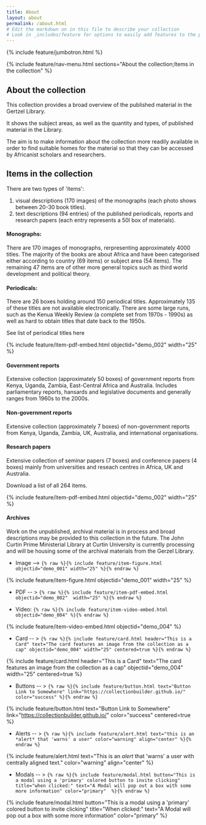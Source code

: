 ```yaml
---
title: About
layout: about
permalink: /about.html
# Edit the markdown on in this file to describe your collection
# Look in _includes/feature for options to easily add features to the page
---
```


{% include feature/jumbotron.html %}

{% include feature/nav-menu.html sections="About the collection;Items in the collection" %}


## About the collection 

This collection provides a broad overview of the published material in the Gertzel Library. 

It shows the subject areas, as well as the quantity and types, of published material in the Library. 

The aim is to make information about the collection more readily available in order to find suitable homes for the material so that they can be accessed by Africanist scholars and researchers. 

## Items in the collection 

There are two types of 'items': 
1. visual descriptions (170 images) of the monographs (each photo shows between 20-30 book titles). 
2. text descriptions (94 entries) of the published periodicals, reports and research papers (each entry represents a 50l box of materials).   
 
#### Monographs: 
There are 170 images of monographs, rerpresenting approximately 4000 titles.  The majority of the books are about Africa and have been categorised either according to country (69 items) or subject area (54 items).  The remaining 47 items are of other more general topics such as third world development and political theory.

#### Periodicals: 
There are 26 boxes holding around 150 periodical titles.  Approximately 135 of these titles are not available electronically. There are some large runs, such as the Kenua Weekly Review (a complete set from 1970s - 1990s) as well as hard to obtain titles that date back to the 1950s. 

See list of periodical titles here

{% include feature/item-pdf-embed.html objectid="demo_002" width="25" %}
 
#### Government reports  

Extensive collection (approximately 50 boxes) of government reports from Kenya, Uganda, Zambia, East-Central Africa and Australia. Includes parliamentary reports, hansards and legislative documents and generally ranges from 1960s to the 2000s.

#### Non-government reports  

Extensive collection (approximately 7 boxes) of non-government reports from Kenya, Uganda, Zambia, UK, Australia, and international organisations.

#### Research papers 

Extensive collection of seminar papers (7 boxes) and conference papers (4 boxes) mainly from universities and reseach centres in Africa, UK and Australia. 

Download a list of all 264 items. 


{% include feature/item-pdf-embed.html objectid="demo_002" width="25" %}

#### Archives 
Work on the unpublished, archival material is in process and broad descriptions may be provided to this collection in the future. The John Curtin Prime Ministerial Library at Curtin University is currently processing and will be housing some of the archival materials from the Gerzel Library. 


- Image --> `{% raw %}{% include feature/item-figure.html objectid="demo_001" width="25" %}{% endraw %}`

{% include feature/item-figure.html objectid="demo_001" width="25" %}

- PDF -- > `{% raw %}{% include feature/item-pdf-embed.html objectid="demo_002"  width="25" %}{% endraw %}`



- Video: `{% raw %}{% include feature/item-video-embed.html objectid="demo_004" %}{% endraw %}`

{% include feature/item-video-embed.html objectid="demo_004" %}

- Card -- > `{% raw %}{% include feature/card.html header="This is a Card" text="The card features an image from the collection as a cap" objectid="demo_004" width="25" centered=true %}{% endraw %}`

{% include feature/card.html header="This is a Card" text="The card features an image from the collection as a cap" objectid="demo_004" width="25" centered=true %}

- Buttons -- > `{% raw %}{% include feature/button.html text="Button Link to Somewhere" link="https://collectionbuilder.github.io/" color="success" %}{% endraw %}`

{% include feature/button.html text="Button Link to Somewhere" link="https://collectionbuilder.github.io/" color="success" centered=true %}
  
- Alerts -- > `{% raw %}{% include feature/alert.html text="this is an *alert* that 'warns' a user" color="warning" align="center" %}{% endraw %}`

{% include feature/alert.html text="This is an *alert* that 'warns' a user with centrally aligned text." color="warning" align="center"  %}

- Modals -- > `{% raw %}{% include feature/modal.html button="This is a modal using a 'primary' colored button to invite clicking" title="when clicked:" text="A Modal will pop out a box with some more information" color="primary"  %}{% endraw %}`

{% include feature/modal.html button="This is a modal using a 'primary' colored button to invite clicking" title="When clicked:" text="A Modal will pop out a box with some more information" color="primary"  %}


